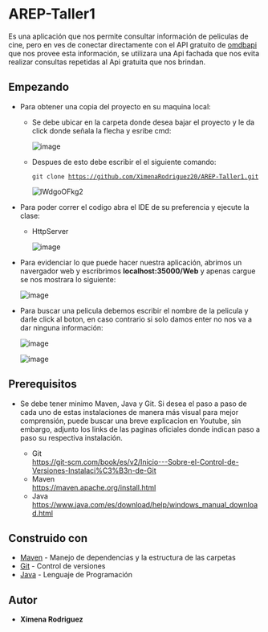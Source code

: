 # AREP-Taller1
Es una aplicación que nos permite consultar información de peliculas de cine, pero en ves de conectar directamente con el API gratuito de [omdbapi](https://www.omdbapi.com/) que nos provee esta información, se utilizara una Api fachada que nos evita realizar consultas repetidas al Api gratuita que nos brindan.

## Empezando
  * Para obtener una copia del proyecto en su maquina local:
    
    - Se debe ubicar en la carpeta donde desea bajar el proyecto y le da click donde señala la flecha y esribe cmd:
      
      ![image](https://github.com/XimenaRodriguez20/AREP-Taller1/assets/123812926/5bb9d75f-df71-4dd7-8ce2-b8f1b2b4ea7b)
       
    - Despues de esto debe escribir el el siguiente comando:
                                                     
      <code>git clone https://github.com/XimenaRodriguez20/AREP-Taller1.git</code>
                                                                      
      ![lWdgoOFkg2](https://github.com/XimenaRodriguez20/AREP-Taller1/assets/123812926/4417e435-ec24-46aa-bec3-239567b1a1ac)
       
  * Para poder correr el codigo abra el IDE de su preferencia y ejecute la clase: 
     - HttpServer

       ![image](https://github.com/XimenaRodriguez20/AREP-Taller1/assets/123812926/7182390e-7e0a-45af-ae64-2e2e6d36666d)

  
  * Para evidenciar lo que puede hacer nuestra aplicación, abrimos un navergador web y escribrimos **localhost:35000/Web** y apenas cargue se nos mostrara lo siguiente:

     ![image](https://github.com/XimenaRodriguez20/AREP-Taller1/assets/123812926/d6696dd9-f6ee-4f68-aa3d-59bc3e479ccc)

  * Para buscar una pelicula debemos escribir el nombre de la pelicula y darle click al boton, en caso contrario si solo damos enter no nos va a dar ninguna información:
    
     ![image](https://github.com/XimenaRodriguez20/AREP-Taller1/assets/123812926/152e1ce7-97bb-4ce2-bf2a-a260a7eb2a78)

     ![image](https://github.com/XimenaRodriguez20/AREP-Taller1/assets/123812926/f6970537-92fa-4ff2-a5c2-ab184626ed57)

 
## Prerequisitos 

 * Se debe tener minimo Maven, Java y Git. Si desea el paso a paso de cada uno de estas instalaciones de manera más visual para mejor comprensión, puede buscar una breve explicacion en Youtube, sin embargo, adjunto los links de las paginas oficiales donde indican paso a paso su respectiva instalación.
   
    - Git <br>
      <https://git-scm.com/book/es/v2/Inicio---Sobre-el-Control-de-Versiones-Instalaci%C3%B3n-de-Git>
   - Maven <br>
      <https://maven.apache.org/install.html>
   - Java <br>
      <https://www.java.com/es/download/help/windows_manual_download.html>
     
## Construido con

 * [Maven](https://maven.apache.org/) - Manejo de dependencias y la estructura de las carpetas
 * [Git](https://git-scm.com/) - Control de versiones
 * [Java](https://www.java.com/en/download/help/whatis_java.html) - Lenguaje de Programación

## Autor

* **Ximena Rodriguez** 
